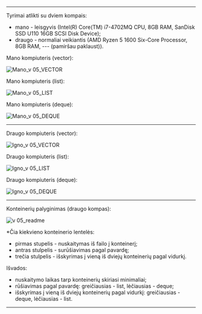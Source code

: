 -----------------------------------------------------------------------------------------------------------------------------------------------------------------------

Tyrimai atlikti su dviem kompais:
- mano - leisgyvis (Intel(R) Core(TM) i7-4702MQ CPU, 8GB RAM, SanDisk SSD U110 16GB SCSI Disk Device);
- draugo - normaliai veikiantis (AMD Ryzen 5 1600 Six-Core Processor, 8GB RAM, --- (pamiršau paklaust)).

Mano kompiuteris (vector):

![Mano_v 05_VECTOR](https://user-images.githubusercontent.com/100161683/167317479-59c7af46-59b1-4dc5-917f-6293e5ce4754.png)

Mano kompiuteris (list):

![Mano_v 05_LIST](https://user-images.githubusercontent.com/100161683/167317484-46170ea4-765e-4d83-aa2e-8cdafbe733d6.png)

Mano kompiuteris (deque):

![Mano_v 05_DEQUE](https://user-images.githubusercontent.com/100161683/167317504-6d7efc11-7984-4d6c-ba0e-c40fc5f8b09f.png)

-----------------------------------------------------------------------------------------------------------------------------------------------------------------------

Draugo kompiuteris (vector):

![Igno_v 05_VECTOR](https://user-images.githubusercontent.com/100161683/167317520-f2470686-c24f-45f4-8fc1-2375ad268f98.png)

Draugo kompiuteris (list):

![Igno_v 05_LIST](https://user-images.githubusercontent.com/100161683/167317528-e6ad4544-924b-4594-b8b3-4ec2a1fc99e1.png)

Draugo kompiuteris (deque):

![Igno_v 05_DEQUE](https://user-images.githubusercontent.com/100161683/167317531-af9a54d9-e492-43cc-93e9-9e7ef1f9009c.png)

-----------------------------------------------------------------------------------------------------------------------------------------------------------------------

Konteinerių palyginimas (draugo kompas):

![v 05_readme](https://user-images.githubusercontent.com/100161683/167318444-d6c205ff-fb11-4eaf-9c7d-2b3c56cd073a.png)

*Čia kiekvieno konteinerio lentelės:
- pirmas stupelis - nuskaitymas iš failo į konteinerį;
- antras stulpelis - surūšiavimas pagal pavardę;
- trečia stulpelis - išskyrimas į vieną iš dviejų konteinerių pagal vidurkį.

Išvados:
- nuskaitymo laikas tarp konteinerių skiriasi minimaliai;
- rūšiavimas pagal pavardę: greičiausias - list, lėčiausias - deque;
- išskyrimas į vieną iš dviejų konteinerių pagal vidurkį: greičiausias - deque, lėčiausias - list.

-----------------------------------------------------------------------------------------------------------------------------------------------------------------------
